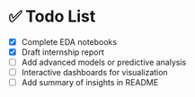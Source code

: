 # ✅ Todo List

- [x] Complete EDA notebooks
- [x] Draft internship report
- [ ] Add advanced models or predictive analysis
- [ ] Interactive dashboards for visualization
- [ ] Add summary of insights in README
